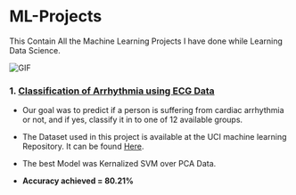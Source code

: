 # ML-Projects
This Contain All the Machine Learning Projects I have done while Learning Data Science.

<img alt="GIF" src="https://media.geeksforgeeks.org/wp-content/cdn-uploads/20200724221635/5-Machine-Learning-Project-Ideas-for-Beginners.png"/>

<br>

### 1. [Classification of Arrhythmia using ECG Data](https://github.com/shsarv/Machine-Learning-Projects/tree/main/Classification%20of%20Arrhythmia)

- Our goal was to predict if a person is suffering from cardiac arrhythmia or not, and if yes, classify it in to one of 12 available groups.

- The Dataset used in this project is available at the UCI machine learning Repository. It can be found [Here](https://archive.ics.uci.edu/ml/datasets/Arrhythmia).

- The best Model was Kernalized SVM over PCA Data.

- **Accuracy achieved = 80.21%**

    

